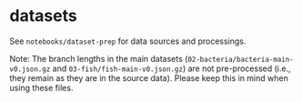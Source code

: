 # datasets

See `notebooks/dataset-prep` for data sources and processings.

Note: The branch lengths in the main datasets (`02-bacteria/bacteria-main-v0.json.gz` and `03-fish/fish-main-v0.json.gz`) are not pre-processed (i.e., they remain as they are in the source data). Please keep this in mind when using these files.

